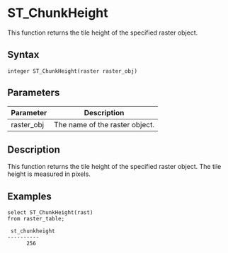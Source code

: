 # ST\_ChunkHeight

This function returns the tile height of the specified raster object.

## Syntax

```
integer ST_ChunkHeight(raster raster_obj)
```

## Parameters

|Parameter|Description|
|---------|-----------|
|raster\_obj|The name of the raster object.|

## Description

This function returns the tile height of the specified raster object. The tile height is measured in pixels.

## Examples

```
select ST_ChunkHeight(rast)
from raster_table;

 st_chunkheight  
----------
      256 
```

